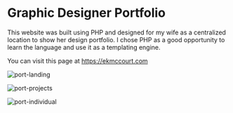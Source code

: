 # Graphic Designer Portfolio

This website was built using PHP and designed for my wife as a centralized location to show her design portfolio. I chose PHP as a good opportunity to learn the language and use it as a templating engine.

You can visit this page at https://ekmccourt.com

![port-landing](https://user-images.githubusercontent.com/3233613/169936125-fd0061b7-4827-433f-815c-30a2ed10f8bf.png)

![port-projects](https://user-images.githubusercontent.com/3233613/169936131-edaa116a-616b-4bb0-a61b-dfd232d9bf02.png)

![port-individual](https://user-images.githubusercontent.com/3233613/169936139-c156bbf2-6e4c-4b09-bf6a-60e5583f8a6c.png)
